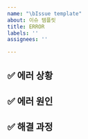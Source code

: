 ```yaml
---
name: "\bIssue template"
about: 이슈 템플릿
title: ERROR
labels: ''
assignees: ''

---
```


## ✅ 에러 상황

## ✅ 에러 원인

## ✅ 해결 과정

